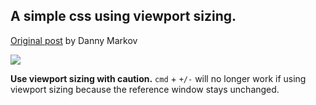 ## A simple css using viewport sizing.

[Original post](http://tutorialzine.com/2015/05/simplify-your-stylesheets-with-the-magical-css-viewport-units) by Danny Markov

![](http://i.imgur.com/ZUQykw5.gif)

**Use viewport sizing with caution.** `cmd` + `+/-` will no longer work if using viewport sizing because the reference window stays unchanged.